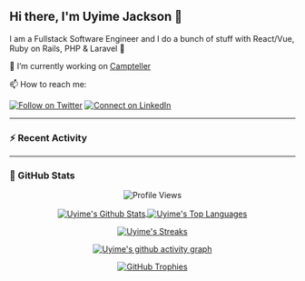 ## Hi there, I'm Uyime Jackson 👋

I am a Fullstack Software Engineer and I do a bunch of stuff with React/Vue, Ruby on Rails, PHP & Laravel :raised_hands: 

🔭 I’m currently working on [Campteller](https://campteller.com)

📫 How to reach me:

[![Follow on Twitter](https://img.shields.io/badge/--twitter?label=Twitter&logo=Twitter&style=social)](https://twitter.com/ogajackson) [![Connect on LinkedIn](https://img.shields.io/badge/--linkedin?label=LinkedIn&logo=LinkedIn&style=social)](https://www.linkedin.com/in/ujackson)

---

### :zap: Recent Activity

<!--START_SECTION:activity-->

---

### 🚀 GitHub Stats

<p align="center">
  <img src="https://komarev.com/ghpvc/?username=ujackson&color=green" alt="Profile Views" />
</p>

<p align="center">
  <a href="https://uyimejackson.com" target="_blank">
  <img align="center" src="https://github-readme-stats-sepia-gamma-72.vercel.app/api?username=ujackson&show_icons=true&count_private=true&include_all_commits=true&show=reviews,discussions_started,discussions_answered,prs_merged,prs_merged_percentage&bg_color=30,65c7f7,0052d4&title_color=fff&text_color=fff" alt="Uyime's Github Stats" />
</a>
<a href="https://uyimejackson.com" target="_blank">
  <img align="center" src="https://github-readme-stats-sepia-gamma-72.vercel.app/api/top-langs/?username=ujackson&langs_count=8&layout=donut" alt="Uyime's Top Languages" />
</a>
</p>
<p align="center">
  <a href="https://uyimejackson.com" target="_blank">
    <img align="center" src="https://streak-stats.demolab.com/?user=ujackson&theme=algolia" alt="Uyime's Streaks" />
</a>
</p>
<p align="center">
  <a href="https://uyimejackson.com" target="_blank">
  <img align="center" src="https://github-readme-activity-graph.vercel.app/graph?username=ujackson&theme=minimal&bg_color=f8fafc" alt="Uyime's github activity graph" />
</a>
</p>
<p align="center">
  <a href="https://uyimejackson.com" target="_blank">
  <img align="center" src="https://github-profile-trophy.vercel.app/?username=ujackson&theme=flat&column=5&margin-w=15&margin-h=15" alt="GitHub Trophies" />
</a>
</p>








